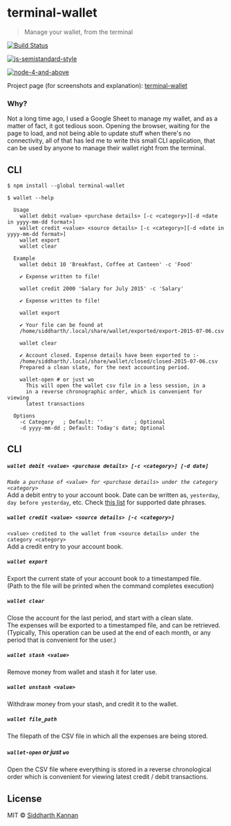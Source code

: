 # terminal-wallet

> Manage your wallet, from the terminal

[![Build Status](https://travis-ci.org/icyflame/terminal-wallet.svg?branch=master)](https://travis-ci.org/icyflame/terminal-wallet)

[![js-semistandard-style](https://img.shields.io/badge/code%20style-semistandard-brightgreen.svg)](https://github.com/Flet/semistandard)

[![node-4-and-above](https://img.shields.io/badge/node.js-%3E%204.0-brightgreen.svg)](https://nodejs.org/en/download/)

Project page (for screenshots and explanation): [terminal-wallet](http://icyflame.github.io/terminal-wallet/)


### Why?

Not a long time ago, I used a Google Sheet to manage my wallet, and as a matter of
fact, it got tedious soon. Opening the browser, waiting for the page to load,
and not being able to update stuff when there's no connectivity, all of that
has led me to write this small CLI application, that can be used by anyone to
manage their wallet right from the terminal.


## CLI

```
$ npm install --global terminal-wallet
```
```
$ wallet --help

  Usage
    wallet debit <value> <purchase details> [-c <category>][-d <date in yyyy-mm-dd format>]
    wallet credit <value> <source details> [-c <category>][-d <date in yyyy-mm-dd format>]
    wallet export
    wallet clear

  Example
    wallet debit 10 'Breakfast, Coffee at Canteen' -c 'Food'

    ✔ Expense written to file!

    wallet credit 2000 'Salary for July 2015' -c 'Salary'

    ✔ Expense written to file!

    wallet export

    ✔ Your file can be found at
    /home/siddharth/.local/share/wallet/exported/export-2015-07-06.csv

    wallet clear

    ✔ Account closed. Expense details have been exported to :-
    /home/siddharth/.local/share/wallet/closed/closed-2015-07-06.csv
    Prepared a clean slate, for the next accounting period.

    wallet-open # or just wo
      This will open the wallet csv file in a less session, in a
      in a reverse chronographic order, which is convenient for viewing
      latest transactions

  Options
    -c Category   ; Default: ''          ; Optional
    -d yyyy-mm-dd ; Default: Today's date; Optional
```


## CLI

##### `wallet debit <value> <purchase details> [-c <category>] [-d date]`

_`Made a purchase of <value> for <purchase details> under the category <category>`_  
Add a debit entry to your account book. Date can be written as, `yesterday`, `day before yesterday`,
etc. Check [this list](https://github.com/icyflame/relative-date-reverse/blob/master/supported.md) for 
supported date phrases.

##### `wallet credit <value> <source details> [-c <category>]`

`<value> credited to the wallet from <source details> under the category <category>`  
Add a credit entry to your account book.

##### `wallet export`

Export the current state of your account book to a timestamped file.  
(Path to the file will be printed when the command completes execution)

##### `wallet clear`

Close the account for the last period, and start with a clean slate.  
The expenses will be exported to a timestamped file, and can be retrieved.
(Typically, This operation can be used at the end of each month, or any period that is convenient for the user.)

##### `wallet stash <value>`

Remove money from wallet and stash it for later use.

##### `wallet unstash <value>`

Withdraw money from your stash, and credit it to the wallet.

##### `wallet file_path`

The filepath of the CSV file in which all the expenses are being stored.

##### `wallet-open` or just `wo`

Open the CSV file where everything is stored in a reverse chronological order
which is convenient for viewing latest credit / debit transactions.


## License

MIT © [Siddharth Kannan](http://icyflame.github.io)
